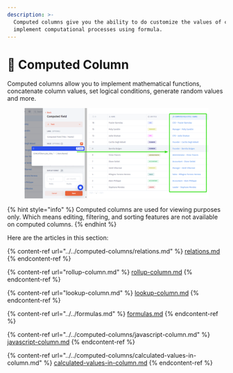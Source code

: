 ```yaml
---
description: >-
  Сomputed columns give you the ability to do customize the values of column and
  implement computational processes using formula.
---
```


# 🔢 Computed Column

Computed columns allow you to implement mathematical functions, concatenate column values, set logical conditions, generate random values and more.&#x20;

<figure><img src="../../../.gitbook/assets/image (884).png" alt=""><figcaption></figcaption></figure>

{% hint style="info" %}
Computed columns are used for viewing purposes only. Which means editing, filtering, and sorting features are not available on computed columns.
{% endhint %}

Here are the articles in this section:

{% content-ref url="../../computed-columns/relations.md" %}
[relations.md](../../computed-columns/relations.md)
{% endcontent-ref %}

{% content-ref url="rollup-column.md" %}
[rollup-column.md](rollup-column.md)
{% endcontent-ref %}

{% content-ref url="lookup-column.md" %}
[lookup-column.md](lookup-column.md)
{% endcontent-ref %}

{% content-ref url="../../formulas.md" %}
[formulas.md](../../formulas.md)
{% endcontent-ref %}

{% content-ref url="../../computed-columns/javascript-column.md" %}
[javascript-column.md](../../computed-columns/javascript-column.md)
{% endcontent-ref %}

{% content-ref url="../../computed-columns/calculated-values-in-column.md" %}
[calculated-values-in-column.md](../../computed-columns/calculated-values-in-column.md)
{% endcontent-ref %}
